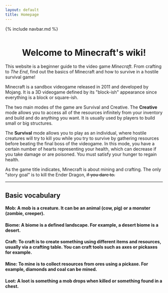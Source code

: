```yaml
---
layout: default
title: Homepage
---
```

{% include navbar.md %}

<div style="text-align: center; margin-top: 50px;">
  <h1>Welcome to Minecraft's wiki!</h1>
</div>

This website is a beginner guide to the video game *Minecraft*. From crafting to *The End*, find out the basics of Minecraft and how to survive in a hostile survival game!

Minecraft is a sandbox videogame released in 2011 and developed by Mojang. It is a 3D videogame defined by its "block-ish" appearance since everything is a block or square-ish.

The two main modes of the game are Survival and Creative.
The **Creative** mode allows you to access all of the resources infinitely from your inventory and build and do anything you want. It is usually used by players to build small or big structures.

The **Survival** mode allows you to play as an individual, where hostile creatures will try to kill you while you try to survive by gathering resources before beating the final boss of the videogame. In this mode, you have a certain number of hearts representing your health, which can decrease if you take damage or are poisoned. You must satisfy your hunger to regain health.

As the game title indicates, Minecraft is about mining and crafting. The only "story goal" is to kill the Ender Dragon, ~~if you dare to.~~
* * *
## Basic vocabulary

#### Mob: A mob is a creature. It can be an animal (cow, pig) or a monster (zombie, creeper).

#### Biome: A biome is a defined landscape. For example, a desert biome is a desert.

#### Craft: To craft is to create something using different items and resources, usually via a crafting table. You can craft tools such as axes or pickaxes for example. 

#### Mine: To mine is to collect resources from ores using a pickaxe. For example, diamonds and coal can be mined.

#### Loot: A loot is something a mob drops when killed or something found in a chest.
